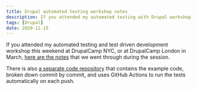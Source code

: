 ```yaml
---
title: Drupal automated testing workshop notes
description: If you attended my automated testing with Drupal workshop this weekend, here are the links.
tags: [Drupal]
date: 2020-11-15
---
```


If you attended my automated testing and test driven development workshop this weekend at DrupalCamp NYC, or at DrupalCamp London in March, [here are the notes][notes] that we went through during the session.

There is also [a separate code repository][code] that contains the example code, broken down commit by commit, and uses GitHub Actions to run the tests automatically on each push.

[code]: https://github.com/opdavies/workshop-drupal-automated-testing-code
[notes]: https://github.com/opdavies/workshop-drupal-automated-testing
